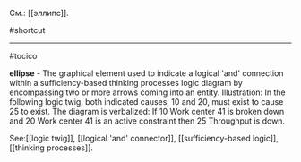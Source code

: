 См.: [[эллипс]].

#shortcut




<hr/>

#tocico

<b>ellipse</b> -  The graphical element used to indicate a logical 'and' connection within a sufficiency-based thinking processes logic diagram by encompassing two or more arrows coming into an entity. 
Illustration: In the following logic twig, both indicated causes, 10 and 20, must exist to cause 25 to exist. The diagram is verbalized: If 10 Work center 41 is broken down and 20 Work center 41 is an active constraint then 25 Throughput is down. 
 
 



See:[[logic twig]], [[logical 'and' connector]], [[sufficiency-based logic]], [[thinking processes]].



